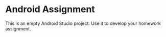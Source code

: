# Android Assignment

This is an empty Android Studio project. Use it to develop your homework assignment.

